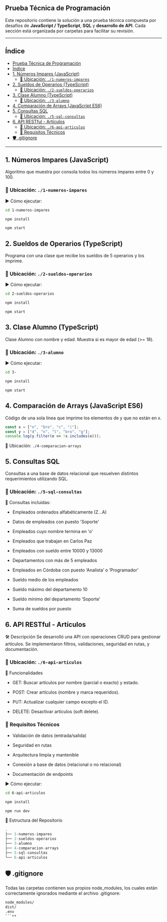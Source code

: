 ## Prueba Técnica de Programación

Este repositorio contiene la solución a una prueba técnica compuesta por desafíos de **JavaScript / TypeScript**, **SQL** y **desarrollo de API**. Cada sección está organizada por carpetas para facilitar su revisión.

---

## Índice

- [Prueba Técnica de Programación](#prueba-técnica-de-programación)
- [Índice](#índice)
- [1. Números Impares (JavaScript)](#1-números-impares-javascript)
  - [📂 Ubicación: `./1-numeros-impares`](#-ubicación-1-numeros-impares)
- [2. Sueldos de Operarios (TypeScript)](#2-sueldos-de-operarios-typescript)
  - [📂 Ubicación: `./2-sueldos-operarios`](#-ubicación-2-sueldos-operarios)
- [3. Clase Alumno (TypeScript)](#3-clase-alumno-typescript)
  - [📂 Ubicación: `./3-alumno`](#-ubicación-3-alumno)
- [4. Comparación de Arrays (JavaScript ES6)](#4-comparación-de-arrays-javascript-es6)
- [5. Consultas SQL](#5-consultas-sql)
  - [📂 Ubicación: `./5-sql-consultas`](#-ubicación-5-sql-consultas)
- [6. API RESTful - Artículos](#6-api-restful---artículos)
  - [📂 Ubicación: `./6-api-articulos`](#-ubicación-6-api-articulos)
  - [📌 Requisitos Técnicos](#-requisitos-técnicos)
- [🛡️ .gitignore](#️-gitignore)

---

## 1. Números Impares (JavaScript)

Algoritmo que muestra por consola todos los números impares entre 0 y 100.

### 📂 Ubicación: `./1-numeros-impares`

▶️ Cómo ejecutar:

```bash
cd 1-numeros-impares
```
```bash
npm install
```
```bash
npm start
```
## 2. Sueldos de Operarios (TypeScript)
Programa con una clase que recibe los sueldos de 5 operarios y los imprime.

### 📂 Ubicación: `./2-sueldos-operarios`
▶️ Cómo ejecutar:

```bash
cd 2-sueldos-operarios
```
```bash
npm install
```
```bash
npm start
```
## 3. Clase Alumno (TypeScript)
Clase Alumno con nombre y edad. Muestra si es mayor de edad (>= 18).

### 📂 Ubicación: `./3-alumno`
▶️ Cómo ejecutar:

```bash
cd 3-
```
```bash
npm install
```
```bash
npm start
```
## 4. Comparación de Arrays (JavaScript ES6)
Código de una sola línea que imprime los elementos de y que no están en x.

```js
const x = ["n", "bro", "c", "|"];
const y = ["d", "n", "l", "bro", "g"];
console.log(y.filter(e => !x.includes(e)));
```
📂 Ubicación: `./4-comparacion-arrays`
## 5. Consultas SQL
Consultas a una base de datos relacional que resuelven distintos requerimientos utilizando SQL.

### 📂 Ubicación: `./5-sql-consultas`
📝 Consultas incluidas:
- Empleados ordenados alfabéticamente (Z...A)

- Datos de empleados con puesto 'Soporte'

- Empleados cuyo nombre termina en 'o'

- Empleados que trabajan en Carlos Paz

- Empleados con sueldo entre 10000 y 13000

- Departamentos con más de 5 empleados

- Empleados en Córdoba con puesto ‘Analista’ o ‘Programador’

- Sueldo medio de los empleados

- Sueldo máximo del departamento 10

- Sueldo mínimo del departamento ‘Soporte’

- Suma de sueldos por puesto

## 6. API RESTful - Artículos
🛠 Descripción
Se desarrolló una API con operaciones CRUD para gestionar artículos. Se implementaron filtros, validaciones, seguridad en rutas, y documentación.

### 📂 Ubicación: `./6-api-articulos`
🧩 Funcionalidades
- GET: Buscar artículos por nombre (parcial o exacto) y estado.

- POST: Crear artículos (nombre y marca requeridos).

- PUT: Actualizar cualquier campo excepto el ID.

- DELETE: Desactivar artículos (soft delete).

### 📌 Requisitos Técnicos
- Validación de datos (entrada/salida)

- Seguridad en rutas

- Arquitectura limpia y mantenible

- Conexión a base de datos (relacional o no relacional)

- Documentación de endpoints

▶️ Cómo ejecutar:

```bash
cd 6-api-articulos
```
```bash
npm install
```
```bash
npm run dev
```

📁 Estructura del Repositorio
```sql
.
├── 1-numeros-impares
├── 2-sueldos-operarios
├── 3-alumno
├── 4-comparacion-arrays
├── 5-sql-consultas
└── 6-api-articulos
```
## 🛡️ .gitignore
Todas las carpetas contienen sus propios node_modules, los cuales están correctamente ignorados mediante el archivo .gitignore:

```bash
node_modules/
dist/
.env
```**